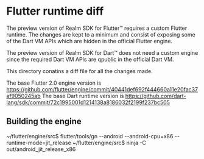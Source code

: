 # Flutter runtime diff

The preview version of Realm SDK for Flutter™ requires a custom Flutter runtime. The changes are kept to a minimum and consist of exposing some of the Dart VM APIs which are hidden in the official Flutter engine.

The preview version of Realm SDK for Dart™ does not need a custom engine since the required Dart VM APIs are qpublic in the official Dart VM.

This directory conatins a diff file for all the changes made.


The base Flutter 2.0 engine version is https://github.com/flutter/engine/commit/40441def692f444660a11e20fac37af9050245ab
The base Dart runtime version is https://github.com/dart-lang/sdk/commit/72c1995001d1214138a8186032f2199f237bc505


## Building the engine
~/flutter/engine/src$ flutter/tools/gn --android --android-cpu=x86 --runtime-mode=jit_release
~/flutter/engine/src$ ninja -C out/android_jit_release_x86
